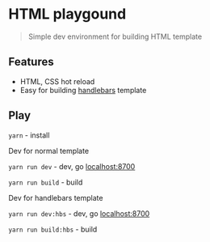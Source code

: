 # HTML playgound
> Simple dev environment for building HTML template

## Features
- HTML, CSS hot reload
- Easy for building [handlebars](http://handlebarsjs.com/) template

## Play

`yarn` - install

Dev for normal template

`yarn run dev` - dev, go [localhost:8700](http://localhost:8700)

`yarn run build` - build

Dev for handlebars template

`yarn run dev:hbs` - dev, go [localhost:8700](http://localhost:8700)

`yarn run build:hbs` - build